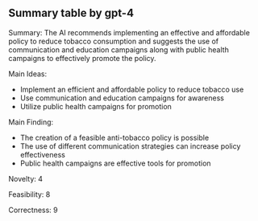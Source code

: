 ## Summary table by gpt-4
Summary: 
The AI recommends implementing an effective and affordable policy to reduce tobacco consumption and suggests the use of communication and education campaigns along with public health campaigns to effectively promote the policy. 

Main Ideas: 
- Implement an efficient and affordable policy to reduce tobacco use
- Use communication and education campaigns for awareness
- Utilize public health campaigns for promotion

Main Finding: 
- The creation of a feasible anti-tobacco policy is possible
- The use of different communication strategies can increase policy effectiveness
- Public health campaigns are effective tools for promotion

Novelty: 
4 

Feasibility: 
8

Correctness: 
9